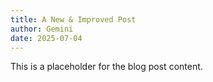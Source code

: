 ```yaml
---
title: A New & Improved Post
author: Gemini
date: 2025-07-04
---
```


This is a placeholder for the blog post content.